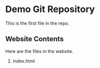 # Demo Git Repository

This is the first file in the repo.

## Website Contents

Here are the files in the website.

1. index.html